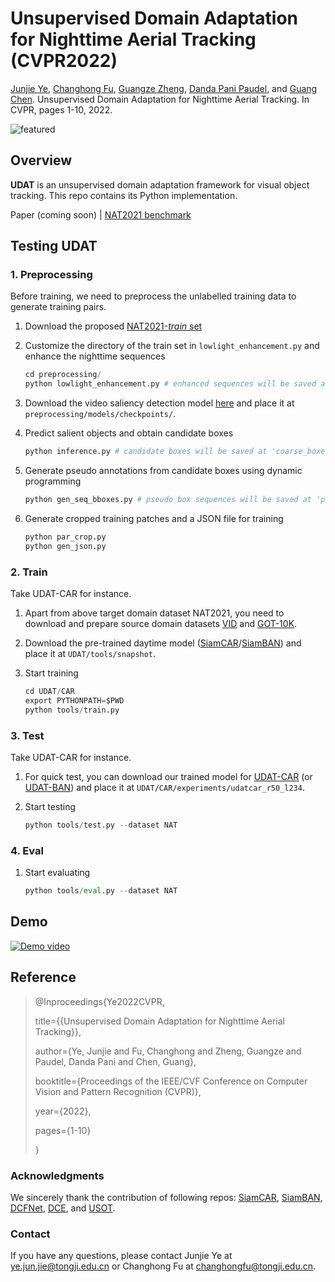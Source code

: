 # Unsupervised Domain Adaptation for Nighttime Aerial Tracking (CVPR2022)

[Junjie Ye](https://jayye99.github.io/), [Changhong Fu](https://vision4robotics.github.io/authors/changhong-fu/), [Guangze Zheng](https://zhengguangze.netlify.app/), [Danda Pani Paudel](https://people.ee.ethz.ch/~paudeld/), and [Guang Chen](https://ispc-group.github.io/). Unsupervised Domain Adaptation for Nighttime Aerial Tracking. In CVPR, pages 1-10, 2022.

![featured](https://github.com/vision4robotics/UDAT/blob/main/img/featured.png)

## Overview

**UDAT** is an unsupervised domain adaptation framework for visual object tracking. This repo contains its Python implementation.

Paper (coming soon) | [NAT2021 benchmark](https://pan.baidu.com/s/14QWmugCuGUvh2diV2i9bMw?pwd=v4rr)

## Testing UDAT

### 1. Preprocessing

Before training, we need to preprocess the unlabelled training data to generate training pairs.

1. Download the proposed [NAT2021-*train* set](https://pan.baidu.com/s/14QWmugCuGUvh2diV2i9bMw?pwd=v4rr)

2. Customize the directory of the train set in `lowlight_enhancement.py` and enhance the nighttime sequences

   ```python
   cd preprocessing/
   python lowlight_enhancement.py # enhanced sequences will be saved at '/YOUR/PATH/NAT2021/train/data_seq_enhanced/'
   ```

3. Download the video saliency detection model [here](https://drive.google.com/file/d/1Fuw3oC86AqZhH5F3pko_aqAMhPtQyt6j/view?usp=sharing) and place it at `preprocessing/models/checkpoints/`.

4. Predict salient objects and obtain candidate boxes

   ``` python
   python inference.py # candidate boxes will be saved at 'coarse_boxes/' as .npy
   ```

5. Generate pseudo annotations from candidate boxes using dynamic programming

   ``` python
   python gen_seq_bboxes.py # pseudo box sequences will be saved at 'pseudo_anno/'
   ```

6. Generate cropped training patches and a JSON file for training

   ``` py
   python par_crop.py
   python gen_json.py
   ```

### 2. Train

Take UDAT-CAR for instance.

1. Apart from above target domain dataset NAT2021, you need to download and prepare source domain datasets [VID](https://image-net.org/challenges/LSVRC/2017/) and [GOT-10K](http://got-10k.aitestunion.com/downloads).

2. Download the pre-trained daytime model ([SiamCAR](https://drive.google.com/drive/folders/11Jimzxj9QONOACJBKzMQ9La6GZhA73QD?usp=sharing)/[SiamBAN](https://drive.google.com/drive/folders/17Uz3dZFOtx-uU7J4t48_nAfPXvNsQAAq?usp=sharing)) and place it at `UDAT/tools/snapshot`.

3. Start training

   ``` python
   cd UDAT/CAR
   export PYTHONPATH=$PWD
   python tools/train.py
   ```

### 3. Test
Take UDAT-CAR for instance.
1. For quick test, you can download our trained model for [UDAT-CAR](https://drive.google.com/file/d/1DccbQ4nh2rlni8RVykTNzuHXJgSvNE4G/view?usp=sharing) (or [UDAT-BAN](https://drive.google.com/file/d/1nKyzA0ohOmrvSvypM-0cCvGNo93ZvdLp/view?usp=sharing)) and place it at `UDAT/CAR/experiments/udatcar_r50_l234`.

2. Start testing

    ```python
    python tools/test.py --dataset NAT
    ```

### 4. Eval

1. Start evaluating
    ``` python
    python tools/eval.py --dataset NAT
    ```

## Demo
[![Demo video](https://res.cloudinary.com/marcomontalbano/image/upload/v1647705190/video_to_markdown/images/youtube---nB5XitC-Lk-c05b58ac6eb4c4700831b2b3070cd403.jpg)](https://youtu.be/-nB5XitC-Lk "Demo video")

## Reference

> @Inproceedings{Ye2022CVPR,
>
> title={{Unsupervised Domain Adaptation for Nighttime Aerial Tracking}},
>
> author={Ye, Junjie and Fu, Changhong and Zheng, Guangze and Paudel, Danda Pani and Chen, Guang},
>
> booktitle={Proceedings of the IEEE/CVF Conference on Computer Vision and Pattern Recognition (CVPR)},
>
> year={2022}, 
>
> pages={1-10} 
>
> }



### Acknowledgments

We sincerely thank the contribution of following repos: [SiamCAR](https://github.com/ohhhyeahhh/SiamCAR), [SiamBAN](https://github.com/hqucv/siamban), [DCFNet](https://github.com/Roudgers/DCFNet), [DCE](https://github.com/Li-Chongyi/Zero-DCE), and [USOT](https://github.com/VISION-SJTU/USOT).



### Contact

If you have any questions, please contact Junjie Ye at [ye.jun.jie@tongji.edu.cn](mailto:ye.jun.jie@tongji.edu.cn) or Changhong Fu at [changhongfu@tongji.edu.cn](mailto:changhongfu@tongji.edu.cn).

